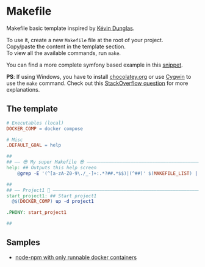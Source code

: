 # Makefile
Makefile basic template inspired by [Kévin Dunglas](https://github.com/dunglas/symfony-docker/blob/main/docs/makefile.md).  

To use it, create a new `Makefile` file at the root of your project.  
Copy/paste the content in the template section.   
To view all the available commands, run `make`. 

You can find a more complete symfony based example in this [snippet](https://www.strangebuzz.com/en/snippets/the-perfect-makefile-for-symfony).  

**PS**: If using Windows, you have to install [chocolatey.org](https://chocolatey.org/)
or use [Cygwin](http://cygwin.com) to use the `make` command. Check out this
[StackOverflow question](https://stackoverflow.com/q/2532234/633864) for more explanations.

## The template

```Makefile
# Executables (local)
DOCKER_COMP = docker compose

# Misc
.DEFAULT_GOAL = help

## 
## —— 😎 My super Makefile 😎 ——————————————————————————————————————————————
help: ## Outputs this help screen
	@grep -E '(^[a-zA-Z0-9\./_-]+:.*?##.*$$)|(^##)' $(MAKEFILE_LIST) | awk 'BEGIN {FS = ":.*?## "}{printf "\033[32m%-30s\033[0m %s\n", $$1, $$2}' | sed -e 's/\[32m##/[33m/'

## 
## —— Project1 🚀 ———————————————————————————————————————————————————————————
start_project1: ## Start project1
  @$(DOCKER_COMP) up -d project1

.PHONY: start_project1

## 
```

## Samples 

- [node-npm with only runnable docker containers](samples/node-npm.Makefile)